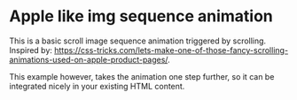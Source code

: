 # Apple like img sequence animation

This is a basic scroll image sequence animation triggered by scrolling.
Inspired by: https://css-tricks.com/lets-make-one-of-those-fancy-scrolling-animations-used-on-apple-product-pages/.

This example however, takes the animation one step further, so it can be integrated nicely in your existing HTML content.
